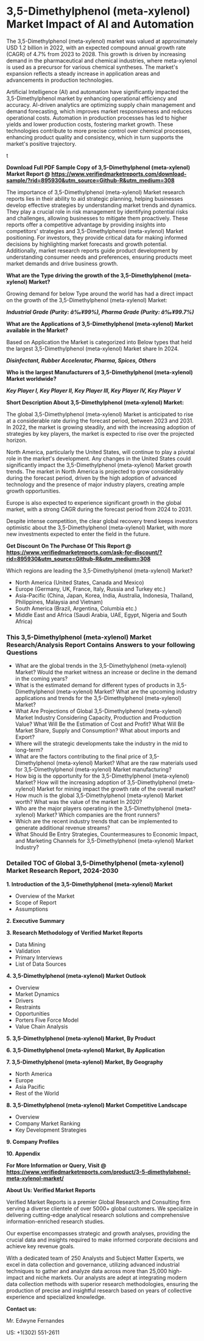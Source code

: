 <meta name="title" content="Global 3,5-Dimethylphenol (meta-xylenol) Market Impact of AI and Automation"><meta name="description" content="The 3,5-Dimethylphenol (meta-xylenol) market was valued at approximately USD 1.2 billion in 2022, with an expected compound annual growth rate (CAGR) of 4.7% from 2023"><meta name="title" content="3,5-Dimethylphenol (meta-xylenol) Market Size, Share, Scope, Trends, Growth, Opportunities, Analysis, Forecast"><h1>3,5-Dimethylphenol (meta-xylenol) Market Impact of AI and Automation</h1><p>The 3,5-Dimethylphenol (meta-xylenol) market was valued at approximately USD 1.2 billion in 2022, with an expected compound annual growth rate (CAGR) of 4.7% from 2023 to 2028. This growth is driven by increasing demand in the pharmaceutical and chemical industries, where meta-xylenol is used as a precursor for various chemical syntheses. The market's expansion reflects a steady increase in application areas and advancements in production technologies.</p><p>Artificial Intelligence (AI) and automation have significantly impacted the 3,5-Dimethylphenol market by enhancing operational efficiency and accuracy. AI-driven analytics are optimizing supply chain management and demand forecasting, which improves market responsiveness and reduces operational costs. Automation in production processes has led to higher yields and lower production costs, fostering market growth. These technologies contribute to more precise control over chemical processes, enhancing product quality and consistency, which in turn supports the market's positive trajectory.</p>t</p><p id="" class=""><strong>Download Full PDF Sample Copy of 3,5-Dimethylphenol (meta-xylenol) Market Report @ <a href="https://www.verifiedmarketreports.com/download-sample/?rid=895930&utm_source=Github-R&utm_medium=308" target="_blank">https://www.verifiedmarketreports.com/download-sample/?rid=895930&utm_source=Github-R&utm_medium=308</a></strong></p><p>The importance of&nbsp;3,5-Dimethylphenol (meta-xylenol) Market research reports lies in their ability to aid strategic planning, helping businesses develop effective strategies by understanding market trends and dynamics. They play a crucial role in risk management by identifying potential risks and challenges, allowing businesses to mitigate them proactively. These reports offer a competitive advantage by providing insights into competitors' strategies and 3,5-Dimethylphenol (meta-xylenol) Market positioning. For investors, they provide critical data for making informed decisions by highlighting market forecasts and growth potential. Additionally, market research reports guide product development by understanding consumer needs and preferences, ensuring products meet market demands and drive business growth.</p><p><strong>What are the&nbsp;Type driving the growth of the 3,5-Dimethylphenol (meta-xylenol) Market?</strong></p><p id="" class="">Growing demand for below Type around the world has had a direct impact on the growth of the 3,5-Dimethylphenol (meta-xylenol) Market:</p><em><strong>Industrial Grade (Purity: â‰¥99%), Pharma Grade (Purity: â‰¥99.7%)</strong></em></p><strong>What are the&nbsp;Applications&nbsp;of 3,5-Dimethylphenol (meta-xylenol) Market available in the Market?</strong></p><p id="" class="">Based on Application the Market is categorized into Below types that held the largest 3,5-Dimethylphenol (meta-xylenol) Market share In 2024.</p><em><strong>Disinfectant, Rubber Accelerator, Pharma, Spices, Others</strong></em></p><strong>Who is the largest Manufacturers of 3,5-Dimethylphenol (meta-xylenol) Market worldwide?</strong></p><p><em><strong>Key Player I, Key Player II, Key Player III, Key Player IV, Key Player V</strong></em></p><p id="" class=""><strong>Short Description About 3,5-Dimethylphenol (meta-xylenol) Market:</strong></p><p>The global 3,5-Dimethylphenol (meta-xylenol) Market is anticipated to rise at a considerable rate during the forecast period, between 2023 and 2031. In 2022, the market is growing steadily, and with the increasing adoption of strategies by key players, the market is expected to rise over the projected horizon.</p><p>North America, particularly the United States, will continue to play a pivotal role in the market's development. Any changes in the United States could significantly impact the 3,5-Dimethylphenol (meta-xylenol) Market growth trends. The market in North America is projected to grow considerably during the forecast period, driven by the high adoption of advanced technology and the presence of major industry players, creating ample growth opportunities.</p><p>Europe is also expected to experience significant growth in the global market, with a strong CAGR during the forecast period from 2024 to 2031.</p><p>Despite intense competition, the clear global recovery trend keeps investors optimistic about the 3,5-Dimethylphenol (meta-xylenol) Market, with more new investments expected to enter the field in the future.</p><p id="" class=""><strong>Get Discount On The Purchase Of This Report @ <a href="https://www.verifiedmarketreports.com/ask-for-discount/?rid=895930&utm_source=Github-R&utm_medium=308" target="_blank">https://www.verifiedmarketreports.com/ask-for-discount/?rid=895930&utm_source=Github-R&utm_medium=308</a></strong></p>Which regions are leading the 3,5-Dimethylphenol (meta-xylenol) Market?</p><ul><li>North America (United States, Canada and Mexico)</li><li>Europe (Germany, UK, France, Italy, Russia and Turkey etc.)</li><li>Asia-Pacific (China, Japan, Korea, India, Australia, Indonesia, Thailand, Philippines, Malaysia and Vietnam)</li><li>South America (Brazil, Argentina, Columbia etc.)</li><li>Middle East and Africa (Saudi Arabia, UAE, Egypt, Nigeria and South Africa)</li></ul><h3 id="" class="">This 3,5-Dimethylphenol (meta-xylenol) Market Research/Analysis Report Contains Answers to your following Questions</h3><ul><li>What are the global trends in the 3,5-Dimethylphenol (meta-xylenol) Market? Would the market witness an increase or decline in the demand in the coming years?</li><li>What is the estimated demand for different types of products in 3,5-Dimethylphenol (meta-xylenol) Market? What are the upcoming industry applications and trends for the 3,5-Dimethylphenol (meta-xylenol) Market?</li><li>What Are Projections of Global 3,5-Dimethylphenol (meta-xylenol) Market Industry Considering Capacity, Production and Production Value? What Will Be the Estimation of Cost and Profit? What Will Be Market Share, Supply and Consumption? What about imports and Export?</li><li>Where will the strategic developments take the industry in the mid to long-term?</li><li>What are the factors contributing to the final price of 3,5-Dimethylphenol (meta-xylenol) Market? What are the raw materials used for 3,5-Dimethylphenol (meta-xylenol) Market manufacturing?</li><li>How big is the opportunity for the 3,5-Dimethylphenol (meta-xylenol) Market? How will the increasing adoption of 3,5-Dimethylphenol (meta-xylenol) Market for mining impact the growth rate of the overall market?</li><li>How much is the global 3,5-Dimethylphenol (meta-xylenol) Market worth? What was the value of the market In 2020?</li><li>Who are the major players operating in the 3,5-Dimethylphenol (meta-xylenol) Market? Which companies are the front runners?</li><li>Which are the recent industry trends that can be implemented to generate additional revenue streams?</li><li>What Should Be Entry Strategies, Countermeasures to Economic Impact, and Marketing Channels for 3,5-Dimethylphenol (meta-xylenol) Market Industry?</li></ul><h3 id="" class="">Detailed TOC of Global 3,5-Dimethylphenol (meta-xylenol) Market Research Report, 2024-2030</h3><p id="" class=""><strong>1. Introduction of the 3,5-Dimethylphenol (meta-xylenol) Market</strong></p><ul><li>Overview of the Market</li><li>Scope of Report</li><li>Assumptions</li></ul><p id="" class=""><strong>2. Executive Summary</strong></p><p id="" class=""><strong>3. Research Methodology of Verified Market Reports</strong></p><ul><li>Data Mining</li><li>Validation</li><li>Primary Interviews</li><li>List of Data Sources</li></ul><p id="" class=""><strong>4. 3,5-Dimethylphenol (meta-xylenol) Market Outlook</strong></p><ul><li>Overview</li><li>Market Dynamics</li><li>Drivers</li><li>Restraints</li><li>Opportunities</li><li>Porters Five Force Model</li><li>Value Chain Analysis</li></ul><p id="" class=""><strong>5. 3,5-Dimethylphenol (meta-xylenol) Market, By Product</strong></p><p id="" class=""><strong>6. 3,5-Dimethylphenol (meta-xylenol) Market, By Application</strong></p><p id="" class=""><strong>7. 3,5-Dimethylphenol (meta-xylenol) Market, By Geography</strong></p><ul><li>North America</li><li>Europe</li><li>Asia Pacific</li><li>Rest of the World</li></ul><p id="" class=""><strong>8. 3,5-Dimethylphenol (meta-xylenol) Market Competitive Landscape</strong></p><ul><li>Overview</li><li>Company Market Ranking</li><li>Key Development Strategies</li></ul><p id="" class=""><strong>9. Company Profiles</strong></p><p id="" class=""><strong>10. Appendix</strong></p><p id="" class=""><strong>For More Information or Query, Visit @ <a href="https://www.verifiedmarketreports.com/product/3-5-dimethylphenol-meta-xylenol-market/" target="_blank">https://www.verifiedmarketreports.com/product/3-5-dimethylphenol-meta-xylenol-market/</a></strong></p><p id="" class=""><strong>About Us: Verified Market Reports</strong></p><p id="" class="">Verified Market Reports is a premier Global Research and Consulting firm serving a diverse clientele of over 5000+ global customers. We specialize in delivering cutting-edge analytical research solutions and comprehensive information-enriched research studies.</p><p id="" class="">Our expertise encompasses strategic and growth analyses, providing the crucial data and insights required to make informed corporate decisions and achieve key revenue goals.</p><p id="" class="">With a dedicated team of 250 Analysts and Subject Matter Experts, we excel in data collection and governance, utilizing advanced industrial techniques to gather and analyze data across more than 25,000 high-impact and niche markets. Our analysts are adept at integrating modern data collection methods with superior research methodologies, ensuring the production of precise and insightful research based on years of collective experience and specialized knowledge.</p><p id="" class=""><strong>Contact us:</strong></p><p id="" class="">Mr. Edwyne Fernandes</p><p id="" class="">US: +1(302) 551-2611</p>